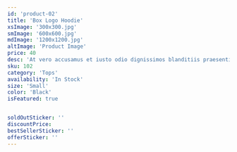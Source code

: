 ```yaml
---
id: 'product-02'
title: 'Box Logo Hoodie'
xsImage: '300x300.jpg'
smImage: '600x600.jpg'
mdImage: '1200x1200.jpg'
altImage: 'Product Image'
price: 40
desc: 'At vero accusamus et iusto odio dignissimos blanditiis praesentiums dolores molest.'
sku: 102
category: 'Tops'
availability: 'In Stock'
size: 'Small'
color: 'Black'
isFeatured: true


soldOutSticker: ''
discountPrice: 
bestSellerSticker: ''
offerSticker: ''
---
```

